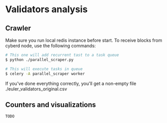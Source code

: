 # Validators analysis

## Crawler

Make sure you run local redis instance before start. To receive blocks from cyberd node, use the following commands:

```bash
# This one will add recurrent tast to a task queue
$ python ./parallel_scraper.py

# This will execute tasks in queue
$ celery -A parallel_scraper worker
```

If you've done everything correctly, you'll get a non-empty file ./euler_validators_original.csv

## Counters and visualizations

```
TODO
```